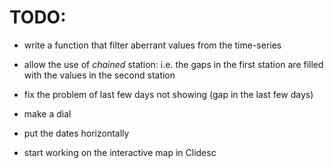 # TODO:

+ write a function that filter aberrant values from the time-series

+ allow the use of *chained* station: i.e. the gaps in the first station are filled with the values in the second station

+ fix the problem of last few days not showing (gap in the last few days)

+ make a dial

+ put the dates horizontally

+ start working on the interactive map in Clidesc

